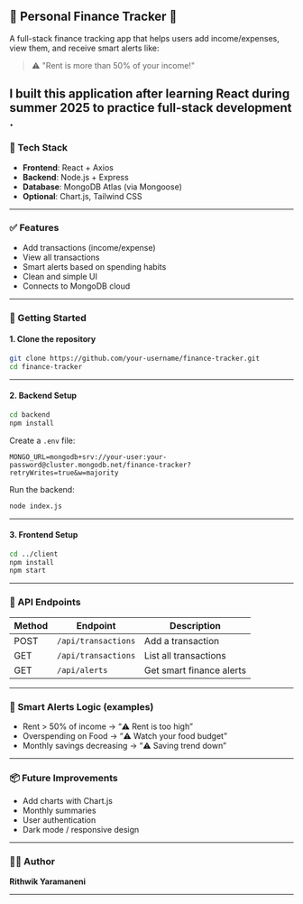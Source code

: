 ## 📘 Personal Finance Tracker 💸

A full-stack finance tracking app that helps users add income/expenses, view them, and receive smart alerts like:

> ⚠️ "Rent is more than 50% of your income!"

I built this application after learning React during summer 2025 to practice full-stack development .
---

### 🔧 Tech Stack

- **Frontend**: React + Axios  
- **Backend**: Node.js + Express  
- **Database**: MongoDB Atlas (via Mongoose)  
- **Optional**: Chart.js, Tailwind CSS

---

### ✅ Features

- Add transactions (income/expense)
- View all transactions
- Smart alerts based on spending habits
- Clean and simple UI
- Connects to MongoDB cloud

---

### 🚀 Getting Started

#### 1. Clone the repository

```bash
git clone https://github.com/your-username/finance-tracker.git
cd finance-tracker
```

---

#### 2. Backend Setup

```bash
cd backend
npm install
```

Create a `.env` file:

```env
MONGO_URL=mongodb+srv://your-user:your-password@cluster.mongodb.net/finance-tracker?retryWrites=true&w=majority
```

Run the backend:
```bash
node index.js
```

---

#### 3. Frontend Setup

```bash
cd ../client
npm install
npm start
```

---

### 📡 API Endpoints

| Method | Endpoint              | Description              |
|--------|-----------------------|--------------------------|
| POST   | `/api/transactions`   | Add a transaction        |
| GET    | `/api/transactions`   | List all transactions    |
| GET    | `/api/alerts`         | Get smart finance alerts |



---

### 🧠 Smart Alerts Logic (examples)

- Rent > 50% of income → “⚠️ Rent is too high”
- Overspending on Food → “⚠️ Watch your food budget”
- Monthly savings decreasing → “⚠️ Saving trend down”

---

### 📦 Future Improvements

- Add charts with Chart.js
- Monthly summaries
- User authentication
- Dark mode / responsive design

---

### 👨‍💻 Author

**Rithwik Yaramaneni**  


---
